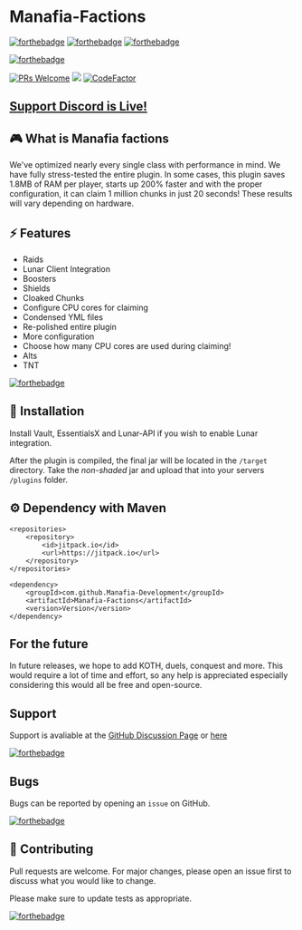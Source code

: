 # Manafia-Factions

[![forthebadge](https://forthebadge.com/images/badges/built-with-love.svg)](https://forthebadge.com)
[![forthebadge](https://forthebadge.com/images/badges/made-with-java.svg)](https://forthebadge.com)
[![forthebadge](https://forthebadge.com/images/badges/open-source.svg)](https://forthebadge.com)

[![forthebadge](https://forthebadge.com/images/badges/powered-by-black-magic.svg)](https://forthebadge.com)

[![PRs Welcome](https://img.shields.io/badge/PRs-welcome-brightgreen.svg?style=flat-square)](http://makeapullrequest.com)
[![](https://jitpack.io/v/Manafia-Development/Manafia-Factions.svg)](https://jitpack.io/#Manafia-Development/Manafia-Factions)
[![CodeFactor](https://www.codefactor.io/repository/github/manafia-development/manafia-factions/badge)](https://www.codefactor.io/repository/github/manafia-development/manafia-factions)

## [Support Discord is Live!](https://discord.gg/qZfWdqruth)

## 🎮 What is Manafia factions

We've optimized nearly every single class with performance in mind. We have fully stress-tested the entire plugin. In
some cases, this plugin saves 1.8MB of RAM per player, starts up 200% faster and with the proper configuration, it can
claim 1 million chunks in just 20 seconds! These results will vary depending on hardware.

## ⚡️ Features

- Raids
- Lunar Client Integration
- Boosters
- Shields
- Cloaked Chunks
- Configure CPU cores for claiming
- Condensed YML files
- Re-polished entire plugin
- More configuration
- Choose how many CPU cores are used during claiming!
- Alts
- TNT

[![forthebadge](https://forthebadge.com/images/badges/built-with-grammas-recipe.svg)](https://forthebadge.com)

## 🚀 Installation

Install Vault, EssentialsX and Lunar-API if you wish to enable Lunar integration.

After the plugin is compiled, the final jar will be located in the ``/target`` directory. Take the *non-shaded* jar and
upload that into your servers ``/plugins`` folder.

## ⚙️ Dependency with Maven

	<repositories>
		<repository>
		    <id>jitpack.io</id>
		    <url>https://jitpack.io</url>
		</repository>
	</repositories>

	<dependency>
	    <groupId>com.github.Manafia-Development</groupId>
	    <artifactId>Manafia-Factions</artifactId>
	    <version>Version</version>
	</dependency>

## For the future

In future releases, we hope to add KOTH, duels, conquest and more. This would require a lot of time and effort, so any
help is appreciated especially considering this would all be free and open-source.

## Support

Support is avaliable at
the [GitHub Discussion Page](https://github.com/Manafia-Development/Manafia-Factions/discussions)
or [here](https://matrix.to/#/#manafia-development:mozilla.org)

[![forthebadge](https://forthebadge.com/images/badges/not-a-bug-a-feature.svg)](https://forthebadge.com)

## Bugs

Bugs can be reported by opening an ``issue`` on GitHub.

[![forthebadge](https://forthebadge.com/images/badges/not-an-issue.svg)](https://forthebadge.com)

## 🎁 Contributing

Pull requests are welcome. For major changes, please open an issue first to discuss what you would like to change.

Please make sure to update tests as appropriate.

[![forthebadge](https://forthebadge.com/images/badges/powered-by-pull-requests.svg)](https://forthebadge.com)




